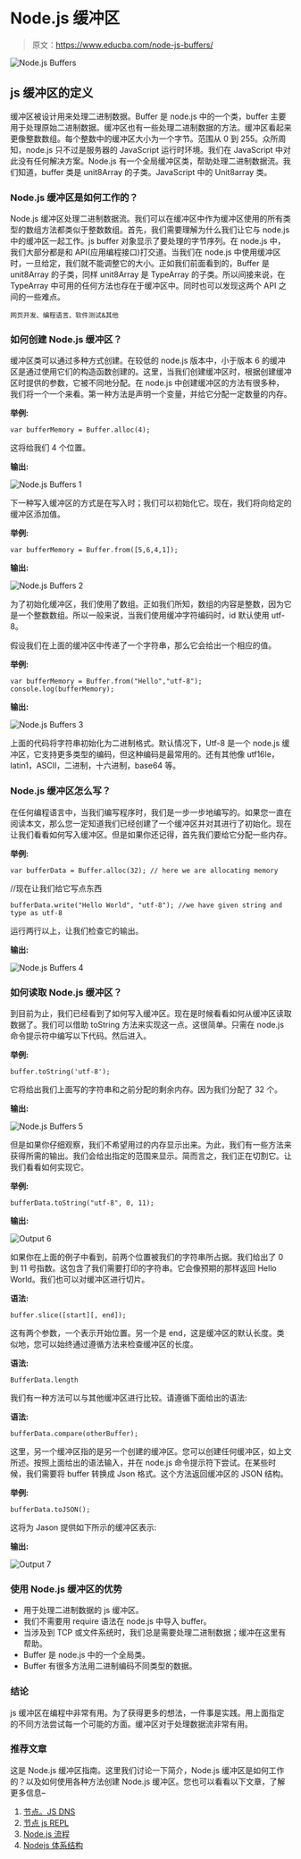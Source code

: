 # Node.js 缓冲区

> 原文：<https://www.educba.com/node-js-buffers/>

![Node.js Buffers](img/f7735d8cf566fe483ef6c8d3b37607aa.png)



## js 缓冲区的定义

缓冲区被设计用来处理二进制数据。Buffer 是 node.js 中的一个类，buffer 主要用于处理原始二进制数据。缓冲区也有一些处理二进制数据的方法。缓冲区看起来更像整数数组。每个整数中的缓冲区大小为一个字节。范围从 0 到 255。众所周知，node.js 只不过是服务器的 JavaScript 运行时环境。我们在 JavaScript 中对此没有任何解决方案。Node.js 有一个全局缓冲区类，帮助处理二进制数据流。我们知道，buffer 类是 unit8Array 的子类。JavaScript 中的 Unit8array 类。

### Node.js 缓冲区是如何工作的？

Node.js 缓冲区处理二进制数据流。我们可以在缓冲区中作为缓冲区使用的所有类型的数组方法都类似于整数数组。首先，我们需要理解为什么我们让它与 node.js 中的缓冲区一起工作。js buffer 对象显示了要处理的字节序列。在 node.js 中，我们大部分都是和 API(应用编程接口)打交道。当我们在 node.js 中使用缓冲区时，一旦给定，我们就不能调整它的大小。正如我们前面看到的，Buffer 是 unit8Array 的子类，同样 unit8Array 是 TypeArray 的子类。所以间接来说，在 TypeArray 中可用的任何方法也存在于缓冲区中。同时也可以发现这两个 API 之间的一些难点。

<small>网页开发、编程语言、软件测试&其他</small>

### 如何创建 Node.js 缓冲区？

缓冲区类可以通过多种方式创建。在较低的 node.js 版本中，小于版本 6 的缓冲区是通过使用它们的构造函数创建的。这里，当我们创建缓冲区时，根据创建缓冲区时提供的参数，它被不同地分配。在 node.js 中创建缓冲区的方法有很多种，我们将一个一个来看。第一种方法是声明一个变量，并给它分配一定数量的内存。

**举例:**

`var bufferMemory = Buffer.alloc(4);`

这将给我们 4 个位置。

**输出:**

![Node.js Buffers 1](img/d6c2a543d3a765ced42a549ca45933fa.png)



下一种写入缓冲区的方式是在写入时；我们可以初始化它。现在，我们将向给定的缓冲区添加值。

**举例:**

`var bufferMemory = Buffer.from([5,6,4,1]);`

**输出:**

![Node.js Buffers 2](img/263695313671c62ba991abf2211e6420.png)



为了初始化缓冲区，我们使用了数组。正如我们所知，数组的内容是整数，因为它是一个整数数组。所以一般来说，当我们使用缓冲字符编码时，id 默认使用 utf-8。

假设我们在上面的缓冲区中传递了一个字符串，那么它会给出一个相应的值。

**举例:**

`var bufferMemory = Buffer.from("Hello","utf-8");
console.log(bufferMemory);`

**输出:**

![Node.js Buffers 3](img/d434bd9af67a84fbf7a06d735a213737.png)



上面的代码将字符串初始化为二进制格式。默认情况下，Utf-8 是一个 node.js 缓冲区，它支持更多类型的编码，但这种编码是最常用的。还有其他像 utf16le，latin1，ASCII，二进制，十六进制，base64 等。

### Node.js 缓冲区怎么写？

在任何编程语言中，当我们编写程序时，我们是一步一步地编写的。如果您一直在阅读本文，那么您一定知道我们已经创建了一个缓冲区并对其进行了初始化。现在让我们看看如何写入缓冲区。但是如果你还记得，首先我们要给它分配一些内存。

**举例:**

`var bufferData = Buffer.alloc(32); // here we are allocating memory`

//现在让我们给它写点东西

`bufferData.write("Hello World", "utf-8"); //we have given string and type as utf-8`

运行两行以上，让我们检查它的输出。

**输出:**

![Node.js Buffers 4](img/ffc3de0587d32a5401c98f1afcd93ce1.png)



### 如何读取 Node.js 缓冲区？

到目前为止，我们已经看到了如何写入缓冲区。现在是时候看看如何从缓冲区读取数据了。我们可以借助 toString 方法来实现这一点。这很简单。只需在 node.js 命令提示符中编写以下代码。然后进入。

**举例:**

`buffer.toString('utf-8');`

它将给出我们上面写的字符串和之前分配的剩余内存。因为我们分配了 32 个。

**输出:**

![Node.js Buffers 5](img/6a4b618222524f107ea9e08d7655266b.png)



但是如果你仔细观察，我们不希望用过的内存显示出来。为此，我们有一些方法来获得所需的输出。我们会给出指定的范围来显示。简而言之，我们正在切割它。让我们看看如何实现它。

**举例:**

`bufferData.toString("utf-8", 0, 11);`

**输出:**

![Output 6](img/0c45468468fa60658da6cddfabaa15f3.png "Output 6")



如果你在上面的例子中看到，前两个位置被我们的字符串所占据。我们给出了 0 到 11 号指数。这包含了我们需要打印的字符串。它会像预期的那样返回 Hello World。我们也可以对缓冲区进行切片。

**语法:**

`buffer.slice([start][, end]);`

这有两个参数，一个表示开始位置。另一个是 end，这是缓冲区的默认长度。类似地，您可以始终通过遵循方法来检查缓冲区的长度。

**语法:**

`BufferData.length`

我们有一种方法可以与其他缓冲区进行比较。请遵循下面给出的语法:

**语法:**

`bufferData.compare(otherBuffer);`

这里，另一个缓冲区指的是另一个创建的缓冲区。您可以创建任何缓冲区，如上文所述。按照上面给出的语法输入，并在 node.js 命令提示符下尝试。在某些时候，我们需要将 buffer 转换成 Json 格式。这个方法返回缓冲区的 JSON 结构。

**举例:**

`bufferData.toJSON();`

这将为 Jason 提供如下所示的缓冲区表示:

**输出:**

![Output 7](img/3e808095c5166a61d432ab1f47a8140c.png "Output 7")



### 使用 Node.js 缓冲区的优势

*   用于处理二进制数据的 js 缓冲区。
*   我们不需要用 require 语法在 node.js 中导入 buffer。
*   当涉及到 TCP 或文件系统时，我们总是需要处理二进制数据；缓冲在这里有帮助。
*   Buffer 是 node.js 中的一个全局类。
*   Buffer 有很多方法用二进制编码不同类型的数据。

### 结论

js 缓冲区在编程中非常有用。为了获得更多的想法，一件事是实践。用上面指定的不同方法尝试每一个可能的方面。缓冲区对于处理数据流非常有用。

### 推荐文章

这是 Node.js 缓冲区指南。这里我们讨论一下简介，Node.js 缓冲区是如何工作的？以及如何使用各种方法创建 Node.js 缓冲区。您也可以看看以下文章，了解更多信息–

1.  [节点。JS DNS](https://www.educba.com/node-js-dns/)
2.  [节点 js REPL](https://www.educba.com/node-js-repl/)
3.  [Node.js 流程](https://www.educba.com/node-dot-js-process/)
4.  [Nodejs 体系结构](https://www.educba.com/nodejs-architecture/)





